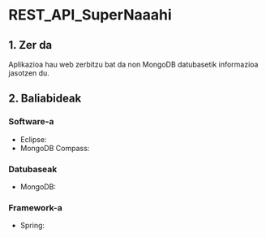 # REST_API_SuperNaaahi

## 1. Zer da

Aplikazioa hau web zerbitzu bat da non MongoDB datubasetik informazioa jasotzen du. 

## 2. Baliabideak

### Software-a 

- Eclipse:
- MongoDB Compass:

### Datubaseak 

- MongoDB:

### Framework-a

- Spring:

